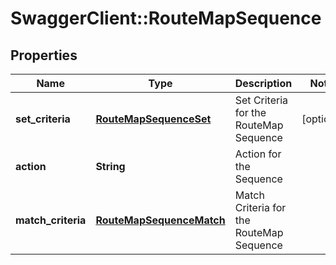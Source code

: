 # SwaggerClient::RouteMapSequence

## Properties
Name | Type | Description | Notes
------------ | ------------- | ------------- | -------------
**set_criteria** | [**RouteMapSequenceSet**](RouteMapSequenceSet.md) | Set Criteria for the RouteMap Sequence | [optional] 
**action** | **String** | Action for the Sequence | 
**match_criteria** | [**RouteMapSequenceMatch**](RouteMapSequenceMatch.md) | Match Criteria for the RouteMap Sequence | 


